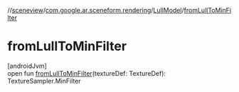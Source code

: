 //[sceneview](../../../index.md)/[com.google.ar.sceneform.rendering](../index.md)/[LullModel](index.md)/[fromLullToMinFilter](from-lull-to-min-filter.md)

# fromLullToMinFilter

[androidJvm]\
open fun [fromLullToMinFilter](from-lull-to-min-filter.md)(textureDef: TextureDef): TextureSampler.MinFilter

